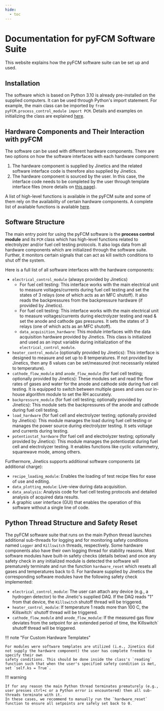 ```yaml
---
hide:
  - toc
---
```


# Documentation for pyFCM Software Suite

This website explains how the pyFCM software suite can be set up and used.

## Installation

The software which is based on Python 3.10 is already pre-installed on the supplied computers. 
It can be used through Python's import statement. 
For example, the main class can be imported by `from pyFCM.process_control_module import PCM`. 
Details and examples on initializing the class are explained [here](init.md).

## Hardware Components and Their Interaction with pyFCM

The software can be used with different hardware components. There are two options on how the software interfaces 
with each hardware component:

1. The hardware component is supplied by Jinetics and the related software interface code is therefore also 
supplied by Jinetics.
2. The hardware component is sourced by the user. In this case, the interface code needs to be completed by 
the user through template interface files (more details on [this page](custom.md)).

A list of high-level functions is available in the pyFCM suite and some of them rely on the availability of 
certain hardware components. A complete list of available functions is available [here](functions.md).

## Software Structure

The main entry point for using the pyFCM software is the **process control module** and its `PCM` class which has 
high-level functions related to electrolyzer and/or fuel cell testing protocols. It also logs data from all 
hardware components which are initialized through the software suite. 
Further, it monitors certain signals that can act as kill switch conditions to shut off the system.

Here is a full list of all software interfaces with the hardware components:

- `electrical_control_module` (always provided by Jinetics)
    - For fuel cell testing: This interface works with the 
main electrical unit to measure voltages/currents during fuel cell testing and set the states of 
3 relays (one of which acts as an MFC shutoff). It also reads the backpressures from the backpressure 
hardware (if provided by Jinetics).
    - For fuel cell testing: This interface works with the 
main electrical unit to measure voltages/currents during electrolyzer testing and read & set the 
anode and cathode gas pressures. It sets the states of 3 relays (one of which acts as an MFC shutoff).
    - `data_acquisition_hardware`: This module interfaces with the data acquisition hardware provided by Jinetics. 
This class is initialized and used as an input variable during initialization of 
the `electrical_control_module`.
- `heater_control_module` (optionally provided by Jinetics): This interface is designed to measure and set up
to 8 temperatures. If not provided by Jinetics, then any 8 values can be set/measured (not necessarily related to 
temperature).
- `cathode_flow_module` and `anode_flow_module` (for fuel cell testing; optionally provided by Jinetics): These modules
set and read the flow rates of gases and water for the anode and cathode side during fuel cell testing. It is equipped 
to switch between multiple gases and uses our in-house algorithm module to set the RH accurately.
- `backpressure_module` (for fuel cell testing; optionally provided by Jinetics): This module sets the backpressures 
of the anode and cathode during fuel cell testing.
- `load_hardware` (for fuel cell and electrolyzer testing; optionally provided by Jinetics): This module manages the 
load during fuel cell testing or manages the power source during electrolyzer testing. It sets voltage and currents 
during testing.
- `potentiostat_hardware` (for fuel cell and electrolyzer testing; optionally provided by Jinetics): This module manages
the potentiostat during fuel cell and electrolyzer testing. It enables functions like cyclic voltammetry, 
squarewave mode, among others.

Furthermore, Jinetics supports additional software components (at additional charge):

- `recipe_loading_module`: Enables the loading of test recipe files for ease of use and editing.
- `data_plotting_module`: Live-view during data acquisition.
- `data_analysis`: Analysis code for fuel cell testing protocols and detailed analysis of acquired data results.
- A graphic user interface (GUI) that enables the operation of this software without a single line of code.

## Python Thread Structure and Safety Reset

The pyFCM software suite that runs on the main Python thread launches additional sub-threads for logging and for monitoring 
safety conditions named `Logger` and `Killswitch` threads, respectively. Some hardware components also have their own logging 
thread for stability reasons. Most software modules have built-in safety checks (details below) and once any safety check in any initialized module
is detected the software will prematurely terminate and run the function `hardware_reset` which resets all gases and temperatures 
back to 0. For hardware supplied by Jinetics the corresponding software modules have the following safety check implemented:

- `electrical_control_module`: The user can attach any device (e.g., a hydrogen detector) to the Jinetic's supplied DAQ. 
If the DAQ reads "1" from that device, the `Killswitch` shutoff thread will be triggered.
- `heater_control_module`: If temperature 1 reads more than 100 C, the Killswitch` shutoff thread will be triggered.
- `cathode_flow_module` and `anode_flow_module`: If the measured gas flow deviates from the setpoint for an extended period of time, 
the Killswitch` shutoff thread will be triggered.

!!! note "For Custom Hardware Templates"
    
    For modules were software templates are utilized (i.e., Jinetics did not supply the hardware component) the user has complete freedom to specify their own
    safety conditions. This should be done inside the class's `reading` function such that when the user's specified safety condition is met, set `self.ks = True`.

!!! warning 

    If for any reason the main Python thread terminates prematurely (e.g., user presses ctrl+c or a Python error is encountered) then all sub-threads terminate with it. 
    In these cases, we recommend to manually run the `hardware_reset` function to ensure all setpoints are safely set back to 0.
